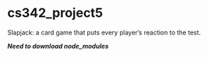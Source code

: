 # cs342_project5

Slapjack: a card game that puts every player’s reaction to the test. 

***Need to download node_modules***

